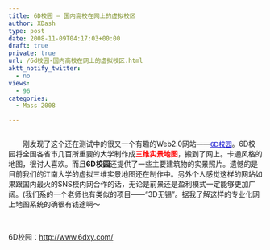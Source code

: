 ```yaml
---
title: 6D校园 – 国内高校在网上的虚拟校区
author: XDash
type: post
date: 2008-11-09T04:17:03+00:00
draft: true
private: true
url: /6d校园-国内高校在网上的虚拟校区.html
aktt_notify_twitter:
  - no
views:
  - 96
categories:
  - Mass 2008

---
```

<p style="text-align: center">
  <img decoding="async" alt="" src="http://www.xdash.cn/attachments/month_0811/o2008119121645.jpg" />
</p>

　　刚发现了这个还在测试中的很又一个有趣的Web2.0网站&mdash;&mdash;<span class="Apple-style-span" style="word-spacing: 0px; font: 13px arial; text-transform: none; color: rgb(0,0,0); text-indent: 0px; white-space: normal; letter-spacing: normal; border-collapse: collapse; o&#114;phans: 2; widows: 2; webkit-border-horizontal-spacing: 0px; webkit-border-vertical-spacing: 0px; webkit-text-decorations-in-effect: none; webkit-text-size-adjust: auto; webkit-text-stroke-width: 0"><a target="_blank" style="color: rgb(0,0,204)" href="http://www.weborn.org/6dxy-690/">6D校园</a></span>。6D校园将全国各省市几百所重要的大学制作成<span style="color: #ff0000"><strong>三维实景地图</strong></span>，搬到了网上。卡通风格的地图，很讨人喜欢。而且**6D校园**还提供了一些主要建筑物的实景照片。遗憾的是目前我们的江南大学的虚拟三维实景地图还在制作中。另外个人感觉这样的网站如果跟国内最火的SNS校内网合作的话，无论是前景还是盈利模式一定能够更加广阔。(我们系的一个老师也有类似的项目&mdash;&mdash;&ldquo;3D无锡&rdquo;。据我了解这样的专业化网上地图系统的确很有钱途啊～

&nbsp;

6D校园：<http://www.6dxy.com/>